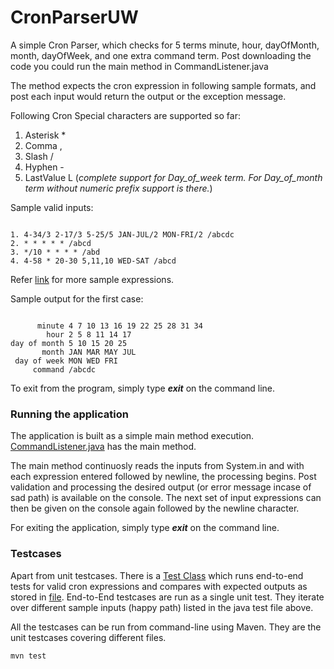 # CronParserUW

A simple Cron Parser, which checks for 5 terms minute, hour, dayOfMonth, month, dayOfWeek, and one extra command term.
Post downloading the code you could run the main method in CommandListener.java 

The method expects the cron expression in following sample formats, and post each input would return the output or the exception message.

Following Cron Special characters are supported so far: 
1. Asterisk *
2. Comma ,
3. Slash /
4. Hyphen - 
5. LastValue L 
     (*complete support for Day_of_week term. For Day_of_month term without numeric prefix support is there.*)

Sample valid inputs:
```

1. 4-34/3 2-17/3 5-25/5 JAN-JUL/2 MON-FRI/2 /abcdc
2. * * * * * /abcd
3. */10 * * * * /abd
4. 4-58 * 20-30 5,11,10 WED-SAT /abcd

```
Refer [link](https://docs.oracle.com/cd/E12058_01/doc/doc.1014/e12030/cron_expressions.htm) for more sample expressions.

Sample output for the first case:
```

      minute 4 7 10 13 16 19 22 25 28 31 34
        hour 2 5 8 11 14 17
day of month 5 10 15 20 25
       month JAN MAR MAY JUL
 day of week MON WED FRI
     command /abcdc

```

To exit from the program, simply type ***exit*** on the command line.

### Running the application
The application is built as a simple main method execution. [CommandListener.java](https://github.com/UditWadhwa/CronParserUW/blob/main/src/main/java/org/uw/parser/CommandListener.java) has the main method.

The main method continuosly reads the inputs from System.in and with each expression entered followed by newline, the processing begins. 
Post validation and processing the desired output (or error message incase of sad path) is available on the console. 
The next set of input expressions can then be given on the console again followed by the newline character.

For exiting the application, simply type ***exit*** on the command line.

### Testcases
Apart from unit testcases. There is a [Test Class](https://github.com/UditWadhwa/CronParserUW/blob/main/src/test/java/org/uw/parser/CommandListenerTest.java) which runs end-to-end tests for valid cron expressions and compares with expected outputs as stored in [file](https://github.com/UditWadhwa/CronParserUW/blob/main/src/test/resources/TestcaseOutputFile).
End-to-End testcases are run as a single unit test. They iterate over different sample inputs (happy path) listed in the java test file above.

All the testcases can be run from command-line using Maven. They are the unit testcases covering different files.
```
mvn test
```

